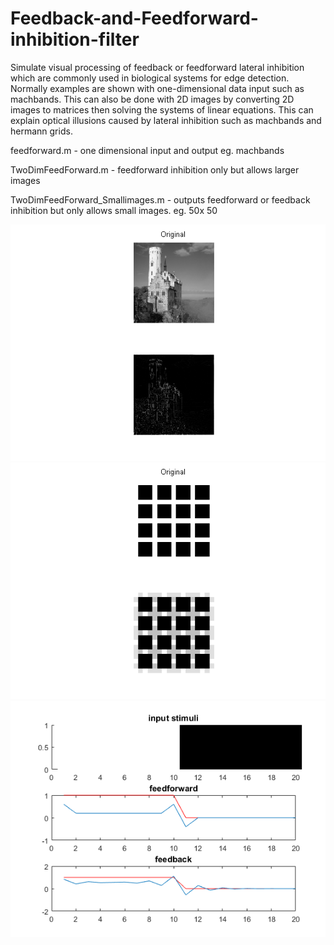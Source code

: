 # Feedback-and-Feedforward-inhibition-filter
Simulate visual processing of feedback or feedforward lateral inhibition which are commonly used in biological systems for edge detection. Normally examples are shown with one-dimensional data input such as machbands. This can also be done with 2D images by converting 2D images to matrices then solving the systems of linear equations. This can explain optical illusions caused by lateral inhibition such as machbands and hermann grids.

feedforward.m - one dimensional input and output eg. machbands

TwoDimFeedForward.m - feedforward inhibition only but allows larger images

TwoDimFeedForward_Smallimages.m - outputs feedforward or feedback inhibition but only allows small images. eg. 50x 50

![](/Figure10.png "example 1") ![](/Figure11.png "example 2")
![](/Figure2_04.png "example 3")

